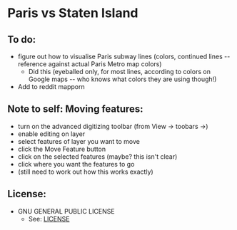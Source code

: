 # Paris vs Staten Island

## To do:
* figure out how to visualise Paris subway lines (colors, continued lines -- reference against actual Paris Metro map colors)
    * Did this (eyeballed only, for most lines, according to colors on Google maps -- who knows what colors they are using though!)
* Add to reddit mapporn

## Note to self: Moving features:
* turn on the advanced digitizing toolbar (from View -> toobars ->)
* enable editing on layer
* select features of layer you want to move
* click the Move Feature button
* click on the selected features (maybe? this isn't clear)
* click where you want the features to go
* (still need to work out how this works exactly)

## License:
* GNU GENERAL PUBLIC LICENSE
	* See: [LICENSE](./LICENSE)





